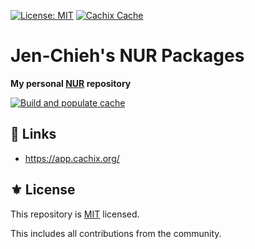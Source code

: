 [![License: MIT](https://img.shields.io/badge/License-MIT-green.svg)](https://opensource.org/licenses/MIT)
[![Cachix Cache](https://img.shields.io/badge/cachix-jcs090218-blue.svg)](https://jcs090218.cachix.org)

# Jen-Chieh's NUR Packages

**My personal [NUR][] repository**

[![Build and populate cache](https://github.com/jcs090218/nur/actions/workflows/build.yml/badge.svg)](https://github.com/jcs090218/nur/actions/workflows/build.yml)

## 🔗 Links

- https://app.cachix.org/

## ⚜️ License

This repository is [MIT](./LICENSE) licensed.

This includes all contributions from the community.


<!-- Links -->

[NUR]: https://github.com/nix-community/NUR
